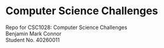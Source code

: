 # Computer Science Challenges
Repo for CSC1028: Computer Science Challenges  
Benjamin Mark Connor  
Student No. 40260011
